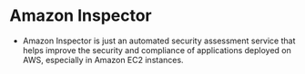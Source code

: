 # Amazon Inspector

- Amazon Inspector is just an automated security assessment service that helps improve the security and compliance of applications deployed on AWS, especially in Amazon EC2 instances.